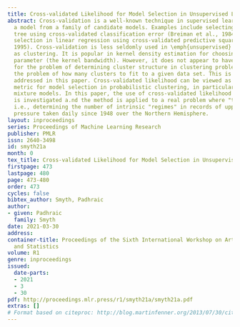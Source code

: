 ```yaml
---
title: Cross-validated Likelihood for Model Selection in Unsupervised Learning
abstract: Cross-validation is a well-known technique in supervised learning to select
  a model from a family of candidate models. Examples include selecting the best classification
  tree using cross-validated classification error (Breiman et al., 1984) and variable
  selection in linear regression using cross-validated predictive squared error (Hjort,
  1995). Cross-validation is less seldomly used in \emph{unsupervised} learning such
  as clustering. It is popular in kernel density estimation for choosing the smoothing
  parameter (the kernel bandwidth). However, it does not appear to have been used
  for the problem of determining cluster structure in clustering problems, i.e., solving
  the problem of how many clusters to fit to a given data set. This is the problem
  addressed in this paper. Cross-validated likelihood can be viewed as an appropriate
  metric for model selection in probabilistic clustering, in particular for finite
  mixture models. In this paper, the use of cross-validated likelihood for clustering
  is investigated a.nd the method is applied to a real problem where "truth" is unknown,
  i.e., determining the number of intrinsic "regimes" in records of upper atmosphere
  pressure taken daily since 1948 over the Northern Hemisphere.
layout: inproceedings
series: Proceedings of Machine Learning Research
publisher: PMLR
issn: 2640-3498
id: smyth21a
month: 0
tex_title: Cross-validated Likelihood for Model Selection in Unsupervised Learning
firstpage: 473
lastpage: 480
page: 473-480
order: 473
cycles: false
bibtex_author: Smyth, Padhraic
author:
- given: Padhraic
  family: Smyth
date: 2021-03-30
address:
container-title: Proceedings of the Sixth International Workshop on Artificial Intelligence
  and Statistics
volume: R1
genre: inproceedings
issued:
  date-parts:
  - 2021
  - 3
  - 30
pdf: http://proceedings.mlr.press/r1/smyth21a/smyth21a.pdf
extras: []
# Format based on citeproc: http://blog.martinfenner.org/2013/07/30/citeproc-yaml-for-bibliographies/
---
```

